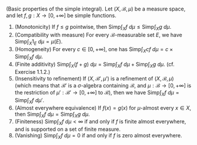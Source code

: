 (Basic properties of the simple integral). Let $(X,\mathcal{B},\mu)$ be a measure space, and let $f,g :X\to [0,+\infty]$ be simple functions.
1. (Monotonicity) If $f\le g$ pointwise, then $\text{Simp}\int _X f\ d\mu\le \text{Simp}\int _X g\ d\mu$.
2. (Compatibility with measure) For every $\mathcal{B}$-measurable set $E$, we have $\text{Simp}\int _X 1_E\ d\mu=\mu(E)$.
3. (Homogeneity) For every $c\in [0,+\infty]$, one has $\text{Simp}\int _X cf\ d\mu= c\times \text{Simp}\int _X f\ d\mu$.
4. (Finite additivity) $\text{Simp}\int _X (f+g)\ d\mu= \text{Simp}\int _X f\ d\mu + \text{Simp}\int _X g\ d\mu$. (cf. Exercise 1.1.2.)
5. (Insensitivity to refinement) If $(X,\mathcal{B}',\mu')$ is a refinement of $(X,\mathcal{B},\mu)$ (which means that $\mathcal{B}'$ is a $\sigma$-algebra containing $\mathcal{B}$, and $\mu :\mathcal{B} \to [0,+\infty]$ is the restriction of $\mu' :\mathcal{B}' \to [0,+\infty]$ to $\mathcal{B}$), then we have $\text{Simp}\int _X f\ d\mu= \text{Simp}\int _X f\ d\mu'$.
6. (Almost everywhere equivalence) If $f(x)= g(x)$ for $\mu$-almost every $x\in X$, then $\text{Simp}\int _X f\ d\mu= \text{Simp}\int _X g\ d\mu$.
7. (Finiteness) $\text{Simp}\int _X f\ d\mu<\infty$ if and only if $f$ is finite almost everywhere, and is supported on a set of finite measure.
8. (Vanishing) $\text{Simp}\int _X f\ d\mu=0$ if and only if $f$ is zero almost everywhere.